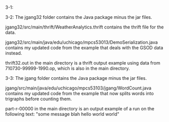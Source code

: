 3-1:

3-2:
The jgang32 folder contains the Java package minus the jar files.

jgang32/src/main/thrift/WeatherAnalytics.thrift contains the thrift
file for the data.

jgang32/src/main/java/edu/uchicago/mpcs53013/DemoSerialization.java
contains my updated code from the example that deals with the GSOD
data instead.

thrift32.out in the main directory is a thrift output example using
data from 710730-99999-1990.op, which is also in the main directory.

3-3:
The jgang folder contains the Java package minus the jar files.

jgang/src/main/java/edu/uchicago/mpcs53103/jgang/WordCount.java
contains my updated code from the example that now splits words
into trigraphs before counting them.

part-r-00000 in the main directory is an output example of a run on
the following text: "some message blah hello world world"